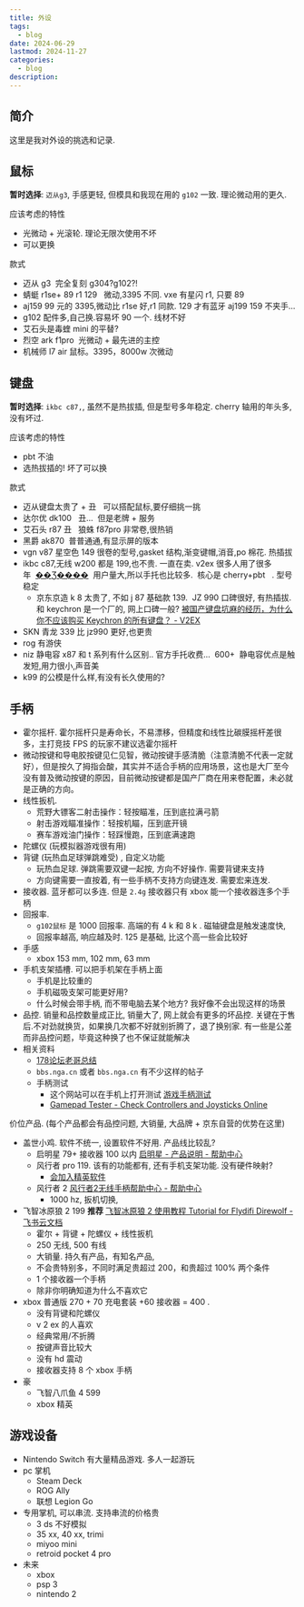 ```yaml
---
title: 外设
tags:
  - blog
date: 2024-06-29
lastmod: 2024-11-27
categories:
  - blog
description: 
---
```


## 简介

这里是我对外设的挑选和记录.

## 鼠标

**暂时选择**: `迈从g3`, 手感更轻, 但模具和我现在用的 `g102` 一致. 理论微动用的更久.

应该考虑的特性

- 光微动 + 光滚轮. 理论无限次使用不坏
- 可以更换

款式

- 迈从 g3  完全复刻 g304?g102?!
- 蜻蜓 r1se+ 89 r1 129   微动,3395 不同. vxe 有星闪 r1, 只要 89
- aj159 99 元的 3395,微动比 r1se 好,r1 同款. 129 才有蓝牙 aj199 159 不夹手...
- g102 配件多,自己换.容易坏 90 一个. 线材不好
- 艾石头是毒蝰 mini 的平替?
- 烈空 ark f1pro  光微动 + 最先进的主控
- 机械师 l7 air 鼠标。3395，8000w 次微动

## 键盘

**暂时选择**: `ikbc c87,`, 虽然不是热拔插, 但是型号多年稳定. cherry 轴用的年头多, 没有坏过.

应该考虑的特性

- pbt 不油
- 选热拔插的! 坏了可以换

款式

- 迈从键盘太贵了 + 丑   可以搭配鼠标,要仔细挑一挑
- 达尔优 dk100   丑...  但是老牌 + 服务
- 艾石头 r87 丑   狼蛛 f87pro 非常卷,很热销
- 黑爵 ak870  普普通通,有显示屏的版本
- vgn v87 星空色 149 很卷的型号,gasket 结构,渐变键帽,消音,po 棉花. 热插拔
- ikbc c87,无线 w200 都是 199,也不贵. 一直在卖. v2ex 很多人用了很多年  [��Ʒ����](https://item.taobao.com/item.htm?id=547190368270&sku_properties=1627207:13044169888&spm=a1z10.3-c-s.w4002-23740064497.13.b9c47305YNHs1r)  用户量大,所以手托也比较多.  核心是 cherry+pbt   . 型号稳定
    - 京东京造 k 8 太贵了, 不如 j 87 基础款 139.  JZ 990 口碑很好, 有热插拔. 和 keychron 是一个厂的, 网上口碑一般? [被国产键盘坑麻的经历，为什么你不应该购买 Keychron 的所有键盘？ - V2EX](https://www.v2ex.com/t/1046365)
- SKN 青龙 339 比 jz990 更好,也更贵
- rog 有游侠
- niz 静电容 x87 和 t 系列有什么区别.. 官方手托收费...  600+  静电容优点是触发短,用力很小,声音美
- k99 的公模是什么样,有没有长久使用的?

## 手柄

- 霍尔摇杆. 霍尔摇杆只是寿命长，不易漂移，但精度和线性比碳膜摇杆差很多，主打竞技 FPS 的玩家不建议选霍尔摇杆
- 微动按键和导电胶按键见仁见智，微动按键手感清脆（注意清脆不代表一定就好），但是按久了拇指会酸，其实并不适合手柄的应用场景，这也是大厂至今没有普及微动按键的原因，目前微动按键都是国产厂商在用来卷配置，未必就是正确的方向。
- 线性扳机.
    - 荒野大镖客二射击操作：轻按瞄准，压到底拉满弓箭
    - 射击游戏瞄准操作：轻按机瞄，压到底开镜
    - 赛车游戏油门操作：轻踩慢跑，压到底满速跑
- 陀螺仪 (玩模拟器游戏很有用)
- 背键 (玩热血足球弹跳难受) , 自定义功能
    - 玩热血足球. 弹跳需要双键一起按, 方向不好操作. 需要背键来支持
    - 方向键需要一直按着, 有一些手柄不支持方向键连发. 需要宏来连发.
- 接收器. 蓝牙都可以多连. 但是 `2.4g` 接收器只有 xbox 能一个接收器连多个手柄
- 回报率.
    - `g102鼠标` 是 1000 回报率. 高端的有 4 k 和 8 k . 磁轴键盘是触发速度快,
    - 回报率越高, 响应越及时. 125 是基础, 比这个高一些会比较好
- 手感
    - xbox 153 mm, 102 mm, 63 mm
- 手机支架插槽. 可以把手机架在手柄上面
    - 手机是比较重的
    - 手机磁吸支架可能更好用?
    - 什么时候会带手柄, 而不带电脑去某个地方? 我好像不会出现这样的场景
- 品控. 销量和品控数量成正比, 销量大了, 网上就会有更多的坏品控. 关键在于售后.不对劲就换货，如果换几次都不好就别折腾了，退了换别家. 有一些是公差而非品控问题，毕竟这种换了也不保证就能解决
- 相关资料
    - [178论坛老哥总结](https://nga.178.com/read.php?tid=39599205&rand=409)
    - `bbs.nga.cn` 或者 `bbs.nga.cn` 有不少这样的帖子
    - 手柄测试
        - 这个网站可以在手机上打开测试 [游戏手柄测试](https://www.onlinemictest.com/zh/controller-tester/)
        - [Gamepad Tester - Check Controllers and Joysticks Online](https://hardwaretester.com/gamepad)

价位产品. (每个产品都会有品控问题, 大销量, 大品牌 + 京东自营的优势在这里)

- 盖世小鸡. 软件不统一, 设置软件不好用. 产品线比较乱?
    - 启明星 79+ 接收器 100 以内 [启明星 - 产品说明 - 帮助中心](https://doc.xiaoji.com/zh/t4nlite/detail/1186.html#st11)
    - 风行者 pro 119. 该有的功能都有, 还有手机支架功能. 没有硬件映射?
        - [会加入精英软件](https://c.tieba.baidu.com/p/9128369648?lp=5028&mo_device=1&is_jingpost=0)
    - 风行者 2 [风行者2无线手柄帮助中心 - 帮助中心](https://doc.xiaoji.com/zh/cyclone2/)
        - 1000 hz, 扳机切换,
- 飞智冰原狼 2 199 **推荐** [飞智冰原狼 2 使用教程 Tutorial for Flydifi Direwolf - 飞书云文档](https://q0woqudpmx.feishu.cn/docx/NqUHd4WoQoGg6Gx6x38crWDonrf?ignore_wx_jump=1)
    - 霍尔 + 背键 + 陀螺仪 + 线性扳机
    - 250 无线, 500 有线
    - 大销量. 持久有产品，有知名产品,
    - 不会贵特别多，不同时满足贵超过 200，和贵超过 100% 两个条件
    - 1 个接收器一个手柄
    - 除非你明确知道为什么不喜欢它
- xbox 普通版 270 + 70 充电套装 +60 接收器 = 400 .
    - 没有背键和陀螺仪
    - v 2 ex 的人喜欢
    - 经典常用/不折腾
    - 按键声音比较大
    - 没有 hd 震动
    - 接收器支持 8 个 xbox 手柄
- 豪
    - 飞智八爪鱼 4 599
    - xbox 精英

## 游戏设备

- Nintendo Switch 有大量精品游戏. 多人一起游玩
- pc 掌机
    - Steam Deck
    - ROG Ally
    - 联想 Legion Go
- 专用掌机, 可以串流. 支持串流的价格贵
    - 3 ds 不好模拟
    - 35 xx, 40 xx, trimi
    - miyoo mini
    - retroid pocket 4 pro
- 未来
    - xbox
    - psp 3
    - nintendo 2
